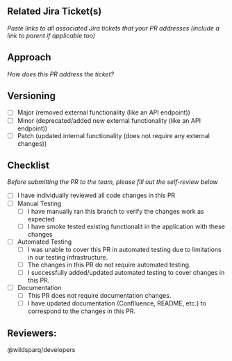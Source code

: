 ## Related Jira Ticket(s)
_Paste links to all associated Jira tickets that your PR addresses (include a link to parent if applicable too)_

## Approach
_How does this PR address the ticket?_

## Versioning
- [ ] Major (removed external functionality (like an API endpoint))
- [ ] Minor (deprecated/added new external functionality (like an API endpoint))
- [ ] Patch (updated internal functionality (does not require any external changes))

## Checklist
_Before submitting the PR to the team, please fill out the self-review below_
- [ ] I have individually reviewed all code changes in this PR
- [ ] Manual Testing
   - [ ] I have manually ran this branch to verify the changes work as expected
   - [ ] I have smoke tested existing functionalit in the application with these changes
- [ ] Automated Testing
    - [ ] I was unable to cover this PR in automated testing due to limitations in our testing infrastructure.
    - [ ] The changes in this PR do not require automated testing.
    - [ ] I successfully added/updated automated testing to cover changes in this PR.
- [ ] Documentation
    - [ ] This PR does not require documentation changes.
    - [ ] I have updated documentation (Conflluence, README, etc.) to correspond to the changes in this PR.

## Reviewers:
@wildsparq/developers 
